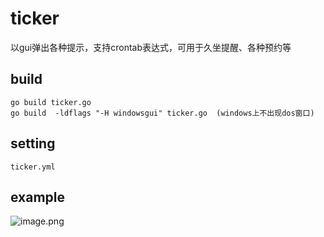 # ticker
以gui弹出各种提示，支持crontab表达式，可用于久坐提醒、各种预约等

## build
`go build ticker.go`  
`go build  -ldflags "-H windowsgui" ticker.go  (windows上不出现dos窗口)`
 
## setting
`ticker.yml`

## example
![image.png](https://i.loli.net/2021/02/23/JVr4qKBlbpx3Cs8.png)
